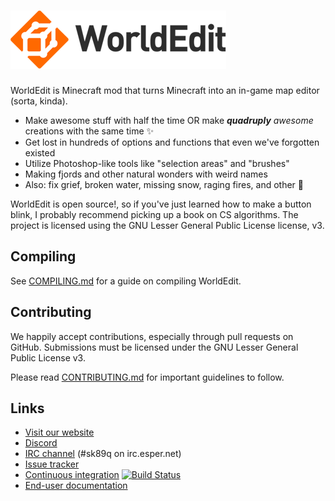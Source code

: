 ![WorldEdit](worldedit-logo.png)
=========

WorldEdit is Minecraft mod that turns Minecraft into an in-game map editor (sorta, kinda).

* Make awesome stuff with half the time OR make ***quadruply** awesome* creations with the same time :sparkles:
* Get lost in hundreds of options and functions that even we've forgotten existed
* Utilize Photoshop-like tools like "selection areas" and "brushes"
* Making fjords and other natural wonders with weird names
* Also: fix grief, broken water, missing snow, raging fires, and other :poop:

WorldEdit is open source!, so if you've just learned how to make a button blink, I probably recommend picking up a book on CS algorithms. The project is licensed using the GNU Lesser General Public License license, v3.

Compiling
---------

See [COMPILING.md](COMPILING.md) for a guide on compiling WorldEdit.

Contributing
------------

We happily accept contributions, especially through pull requests on GitHub.
Submissions must be licensed under the GNU Lesser General Public License v3.

Please read [CONTRIBUTING.md](CONTRIBUTING.md) for important guidelines to follow.

Links
-----

* [Visit our website](http://www.enginehub.org/)
* [Discord](https://discord.gg/enginehub)
* [IRC channel](https://webchat.esper.net/?join=sk89q) (#sk89q on irc.esper.net)
* [Issue tracker](https://dev.enginehub.org/youtrack/issues/WORLDEDIT)
* [Continuous integration](http://builds.enginehub.org) [![Build Status](https://ci.enginehub.org/app/rest/builds/buildType:bt10,branch:master/statusIcon.svg)](http://ci.enginehub.org/viewType.html?buildTypeId=bt10&guest=1)
* [End-user documentation](https://worldedit.enginehub.org/en/latest/)
